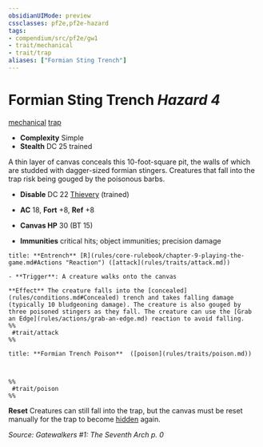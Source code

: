 ```yaml
---
obsidianUIMode: preview
cssclasses: pf2e,pf2e-hazard
tags:
- compendium/src/pf2e/gw1
- trait/mechanical
- trait/trap
aliases: ["Formian Sting Trench"]
---
```

# Formian Sting Trench *Hazard 4*  
[mechanical](rules/traits/mechanical.md "Mechanical Hazard Trait")  [trap](rules/traits/trap.md "Trap Hazard Trait")  

- **Complexity** Simple
- **Stealth** DC 25 trained  

A thin layer of canvas conceals this 10-foot-square pit, the walls of which are studded with dagger-sized formian stingers. Creatures that fall into the trap risk being gouged by the poisonous barbs.

- **Disable** DC 22 [Thievery](compendium/skills.md#Thievery) (trained)  

- **AC** 18, **Fort** +8, **Ref** +8
- **Canvas HP** 30 (BT 15)
- **Immunities** critical hits; object immunities; precision damage

```ad-embed-ability
title: **Entrench** [R](rules/core-rulebook/chapter-9-playing-the-game.md#Actions "Reaction") ([attack](rules/traits/attack.md))

- **Trigger**: A creature walks onto the canvas

**Effect** The creature falls into the [concealed](rules/conditions.md#Concealed) trench and takes falling damage (typically 10 bludgeoning damage). The creature is also gouged by three poisoned stingers as they fall. The creature can use the [Grab an Edge](rules/actions/grab-an-edge.md) reaction to avoid falling.  
%%
 #trait/attack 
%%
```
```ad-embed-ability
title: **Formian Trench Poison**  ([poison](rules/traits/poison.md))


  
%%
 #trait/poison 
%%
```

**Reset** Creatures can still fall into the trap, but the canvas must be reset manually for the trap to become [hidden](rules/conditions.md#Hidden) again.  

*Source: Gatewalkers #1: The Seventh Arch p. 0*